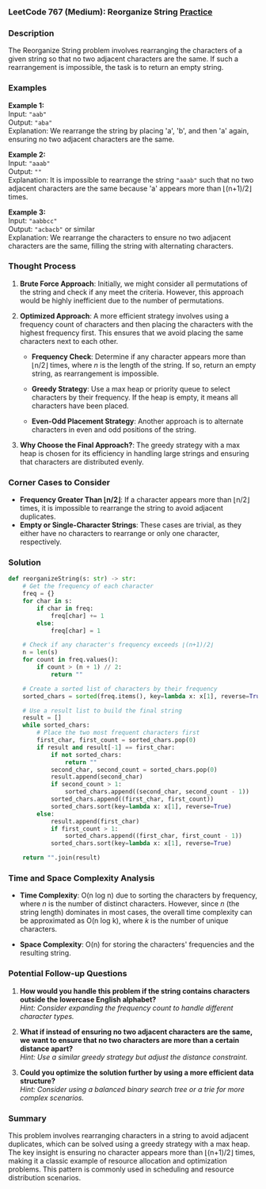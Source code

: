 ### LeetCode 767 (Medium): Reorganize String [Practice](https://leetcode.com/problems/reorganize-string)
### Description  
The Reorganize String problem involves rearranging the characters of a given string so that no two adjacent characters are the same. If such a rearrangement is impossible, the task is to return an empty string.

### Examples  
**Example 1:**  
Input: `"aab"`  
Output: `"aba"`  
Explanation: We rearrange the string by placing 'a', 'b', and then 'a' again, ensuring no two adjacent characters are the same.

**Example 2:**  
Input: `"aaab"`  
Output: `""`  
Explanation: It is impossible to rearrange the string `"aaab"` such that no two adjacent characters are the same because 'a' appears more than ⌊(n+1)/2⌋ times.

**Example 3:**  
Input: `"aabbcc"`  
Output: `"acbacb"` or similar  
Explanation: We rearrange the characters to ensure no two adjacent characters are the same, filling the string with alternating characters.

### Thought Process  
1. **Brute Force Approach**: Initially, we might consider all permutations of the string and check if any meet the criteria. However, this approach would be highly inefficient due to the number of permutations.

2. **Optimized Approach**: A more efficient strategy involves using a frequency count of characters and then placing the characters with the highest frequency first. This ensures that we avoid placing the same characters next to each other.

   - **Frequency Check**: Determine if any character appears more than ⌊n/2⌋ times, where *n* is the length of the string. If so, return an empty string, as rearrangement is impossible.

   - **Greedy Strategy**: Use a max heap or priority queue to select characters by their frequency. If the heap is empty, it means all characters have been placed.

   - **Even-Odd Placement Strategy**: Another approach is to alternate characters in even and odd positions of the string.

3. **Why Choose the Final Approach?**: The greedy strategy with a max heap is chosen for its efficiency in handling large strings and ensuring that characters are distributed evenly.

### Corner Cases to Consider  
- **Frequency Greater Than ⌊n/2⌋**: If a character appears more than ⌊n/2⌋ times, it is impossible to rearrange the string to avoid adjacent duplicates.
- **Empty or Single-Character Strings**: These cases are trivial, as they either have no characters to rearrange or only one character, respectively.

### Solution
```python
def reorganizeString(s: str) -> str:
    # Get the frequency of each character
    freq = {}
    for char in s:
        if char in freq:
            freq[char] += 1
        else:
            freq[char] = 1

    # Check if any character's frequency exceeds ⌊(n+1)/2⌋
    n = len(s)
    for count in freq.values():
        if count > (n + 1) // 2:
            return ""

    # Create a sorted list of characters by their frequency
    sorted_chars = sorted(freq.items(), key=lambda x: x[1], reverse=True)

    # Use a result list to build the final string
    result = []
    while sorted_chars:
        # Place the two most frequent characters first
        first_char, first_count = sorted_chars.pop(0)
        if result and result[-1] == first_char:
            if not sorted_chars:
                return ""
            second_char, second_count = sorted_chars.pop(0)
            result.append(second_char)
            if second_count > 1:
                sorted_chars.append((second_char, second_count - 1))
            sorted_chars.append((first_char, first_count))
            sorted_chars.sort(key=lambda x: x[1], reverse=True)
        else:
            result.append(first_char)
            if first_count > 1:
                sorted_chars.append((first_char, first_count - 1))
            sorted_chars.sort(key=lambda x: x[1], reverse=True)

    return "".join(result)

```

### Time and Space Complexity Analysis  
- **Time Complexity**: O(n log n) due to sorting the characters by frequency, where *n* is the number of distinct characters. However, since *n* (the string length) dominates in most cases, the overall time complexity can be approximated as O(n log k), where *k* is the number of unique characters.
  
- **Space Complexity**: O(n) for storing the characters' frequencies and the resulting string.

### Potential Follow-up Questions  

1. **How would you handle this problem if the string contains characters outside the lowercase English alphabet?**  
   *Hint: Consider expanding the frequency count to handle different character types.*

2. **What if instead of ensuring no two adjacent characters are the same, we want to ensure that no two characters are more than a certain distance apart?**  
   *Hint: Use a similar greedy strategy but adjust the distance constraint.*

3. **Could you optimize the solution further by using a more efficient data structure?**  
   *Hint: Consider using a balanced binary search tree or a trie for more complex scenarios.*

### Summary  
This problem involves rearranging characters in a string to avoid adjacent duplicates, which can be solved using a greedy strategy with a max heap. The key insight is ensuring no character appears more than ⌊(n+1)/2⌋ times, making it a classic example of resource allocation and optimization problems. This pattern is commonly used in scheduling and resource distribution scenarios.